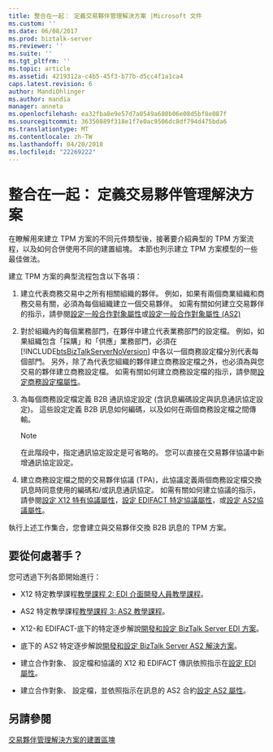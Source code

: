 ```yaml
---
title: 整合在一起： 定義交易夥伴管理解決方案 |Microsoft 文件
ms.custom: ''
ms.date: 06/08/2017
ms.prod: biztalk-server
ms.reviewer: ''
ms.suite: ''
ms.tgt_pltfrm: ''
ms.topic: article
ms.assetid: 4219312a-c4b5-45f3-b77b-d5cc4f1a1ca4
caps.latest.revision: 6
author: MandiOhlinger
ms.author: mandia
manager: anneta
ms.openlocfilehash: ea32fba8e9e57d7a0549a680b06e08d5bf8e087f
ms.sourcegitcommit: 36350889f318e1f7e0ac9506dc8df794d475bda6
ms.translationtype: MT
ms.contentlocale: zh-TW
ms.lasthandoff: 04/20/2018
ms.locfileid: "22269222"
---
```

# <a name="putting-it-all-together-defining-a-trading-partner-management-solution"></a>整合在一起： 定義交易夥伴管理解決方案
在瞭解用來建立 TPM 方案的不同元件類型後，接著要介紹典型的 TPM 方案流程，以及如何合併使用不同的建置組塊。 本節也列示建立 TPM 方案模型的一些最佳做法。  
  
 建立 TPM 方案的典型流程包含以下各項：  
  
1.  建立代表商務交易中之所有相關組織的夥伴。 例如，如果有兩個商業組織和商務交易有關，必須為每個組織建立一個交易夥伴。 如需有關如何建立交易夥伴的指示，請參閱[設定一般合作對象屬性](../core/configuring-general-party-properties.md)或[設定一般合作對象屬性 (AS2)](../core/configuring-general-party-properties-as2.md)  
  
2.  對於組織內的每個業務部門，在夥伴中建立代表業務部門的設定檔。 例如，如果組織包含「採購」和「供應」業務部門，必須在 [!INCLUDE[btsBizTalkServerNoVersion](../includes/btsbiztalkservernoversion-md.md)] 中各以一個商務設定檔分別代表每個部門。 另外，除了為代表您組織的夥伴建立商務設定檔之外，也必須為與您交易的夥伴建立商務設定檔。 如需有關如何建立商務設定檔的指示，請參閱[設定商務設定檔屬性](../core/configuring-business-profile-properties.md)。  
  
3.  為每個商務設定檔定義 B2B 通訊協定設定 (含訊息編碼設定與訊息通訊協定設定)。 這些設定定義 B2B 訊息如何編碼，以及如何在兩個商務設定檔之間傳輸。  
  
    > [!NOTE]
    >  在此階段中，指定通訊協定設定是可省略的。 您可以直接在交易夥伴協議中新增通訊協定設定。  
  
4.  建立商務設定檔之間的交易夥伴協議 (TPA)，此協議定義兩個商務設定檔交換訊息時同意使用的編碼和/或訊息通訊協定。 如需有關如何建立協議的指示，請參閱[設定 X12 特有協議屬性](../core/configuring-x12-specific-agreement-properties.md)，[設定 EDIFACT 特定協議屬性](../core/configuring-edifact-specific-agreement-properties.md)，或[設定 AS2協議屬性](../core/configuring-as2-agreement-properties.md)。  
  
 執行上述工作集合，您會建立與交易夥伴交換 B2B 訊息的 TPM 方案。  
  
## <a name="where-do-i-start"></a>要從何處著手？  
 您可透過下列各節開始進行：  
  
-   X12 特定教學課程[教學課程 2: EDI 介面開發人員教學課程](../core/tutorial-2-edi-interface-developer-tutorial.md)。  
  
-   AS2 特定教學課程[教學課程 3: AS2 教學課程](../core/tutorial-3-as2-tutorial.md)。  
  
-   X12-和 EDIFACT-底下的特定逐步解說[開發和設定 BizTalk Server EDI 方案](../core/developing-and-configuring-biztalk-server-edi-solutions.md)。  
  
-   底下的 AS2 特定逐步解說[開發和設定 BizTalk Server AS2 解決方案](../core/developing-and-configuring-biztalk-server-as2-solutions.md)。  
  
-   建立合作對象、 設定檔和協議的 X12 和 EDIFACT 傳訊依照指示在[設定 EDI 屬性](../core/configuring-edi-properties.md)。  
  
-   建立合作對象、 設定檔，並依照指示在訊息的 AS2 合約[設定 AS2 屬性](../core/configuring-as2-properties.md)。  
  
## <a name="see-also"></a>另請參閱  
 [交易夥伴管理解決方案的建置區塊](../core/building-blocks-of-a-trading-partner-management-solution.md)